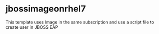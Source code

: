 # jbossimageonrhel7
This template uses Image in the same subscription
and use a script file to create user in JBOSS EAP